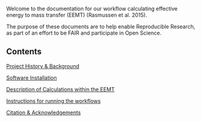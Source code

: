 Welcome to the documentation for our workflow calculating effective energy to mass transfer (EEMT) (Rasmussen et al. 2015).

The purpose of these documents are to help enable Reproducible Research, as part of an effort to be FAIR and participate in Open Science.

## Contents

[Project History & Background](background.md)

[Software Installation](installation.md)

[Description of Calculations within the EEMT](eemt.md)

[Instructions for running the workflows](instructions.md)

[Citation & Acknowledgements](citation.md)
